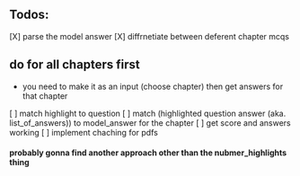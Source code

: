 ## Todos:
[X] parse the model answer
[X] diffrnetiate between deferent chapter mcqs

## do for all chapters first
- you need to make it as an input (choose chapter) then get answers for that chapter

[ ] match highlight to question
[ ] match (highlighted question answer (aka. list_of_answers)) to model_answer for the chapter
[ ] get score and answers working
[ ] implement chaching for pdfs


#### probably gonna find another approach other than the nubmer_highlights thing
